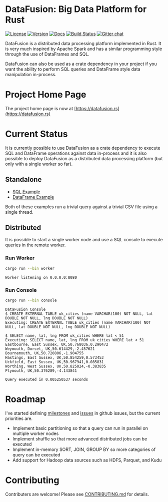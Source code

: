 # DataFusion: Big Data Platform for Rust

[![License](https://img.shields.io/badge/License-Apache%202.0-blue.svg)](https://opensource.org/licenses/Apache-2.0)
[![Version](https://img.shields.io/crates/v/datafusion.svg)](https://crates.io/crates/datafusion)
[![Docs](https://docs.rs/datafusion/badge.svg)](https://docs.rs/datafusion)
[![Build Status](https://travis-ci.org/andygrove/datafusion-rs.svg?branch=master)](https://travis-ci.org/andygrove/datafusion-rs)
[![Gitter chat](https://badges.gitter.im/gitterHQ/gitter.png)](https://gitter.im/datafusion-rs)

DataFusion is a distributed data processing platform implemented in Rust. It is very much inspired by Apache Spark and has a similar programming style through the use of DataFrames and SQL.

DataFusion can also be used as a crate dependency in your project if you want the ability to perform SQL queries and DataFrame style data manipulation in-process.

# Project Home Page

The project home page is now at [https://datafusion.rs](https://datafusion.rs)

# Current Status

It is currently possible to use DataFusion as a crate dependency to execute SQL and DataFrame operations against data in-process and it is also possible to deploy DataFusion as a distributed data processing platform (but only with a single worker so far).

## Standalone

- [SQL Example](https://github.com/andygrove/distributed-query-rs/blob/master/examples/sql_query.rs)
- [DataFrame Example](https://github.com/andygrove/distributed-query-rs/blob/master/examples/dataframe.rs)

Both of these examples run a trivial query against a trivial CSV file using a single thread.

## Distributed

It is possible to start a single worker node and use a SQL console to execute queries in the remote worker.

### Run Worker

```bash
cargo run --bin worker
```


```
Worker listening on 0.0.0.0:8080

```

### Run Console

```bash
cargo run --bin console
```

```
DataFusion Console
$ CREATE EXTERNAL TABLE uk_cities (name VARCHAR(100) NOT NULL, lat DOUBLE NOT NULL, lng DOUBLE NOT NULL)
Executing: CREATE EXTERNAL TABLE uk_cities (name VARCHAR(100) NOT NULL, lat DOUBLE NOT NULL, lng DOUBLE NOT NULL)

$ SELECT name, lat, lng FROM uk_cities WHERE lat < 51
Executing: SELECT name, lat, lng FROM uk_cities WHERE lat < 51
Eastbourne, East Sussex, UK,50.768036,0.290472
Weymouth, Dorset, UK,50.614429,-2.457621
Bournemouth, UK,50.720806,-1.904755
Hastings, East Sussex, UK,50.854259,0.573453
Uckfield, East Sussex, UK,50.967941,0.085831
Worthing, West Sussex, UK,50.825024,-0.383835
Plymouth, UK,50.376289,-4.143841

Query executed in 0.005250537 seconds
```

# Roadmap

I've started defining [milestones](https://github.com/andygrove/datafusion-rs/milestones) and [issues](https://github.com/andygrove/datafusion-rs/issues) in github issues, but the current priorities are.

- Implement basic partitioning so that a query can run in parallel on multiple worker nodes
- Implement shuffle so that more advanced distributed jobs can be executed
- Implement in-memory SORT, JOIN, GROUP BY so more categories of query can be executed
- Add support for Hadoop data sources such as HDFS, Parquet, and Kudu

# Contributing

Contributers are welcome! Please see [CONTRIBUTING.md](/CONTRIBUTING.md) for details.



 
